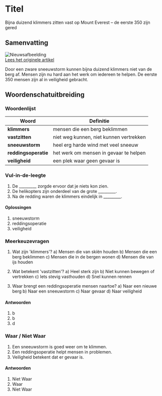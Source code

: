 # Titel

Bijna duizend klimmers zitten vast op Mount Everest – de eerste 350 zijn gered

## Samenvatting

![Nieuwsafbeelding](https://prod-img.standaard.be/public/nieuws/5bpviu-a-screen-capture-from-video-shows-trekkers-leaving-their-campsite-as-unusually-heavy-snow-and-rainfall-pummeled-the-himalayas-in-the-tibet-region/alternates/BASE_SIXTEEN_NINE/A%20screen%20capture%20from%20video%20shows%20trekkers%20leaving%20their%20campsite%20as%20unusually%20heavy%20snow%20and%20rainfall%20pummeled%20the%20Himalayas%20in%20the%20Tibet%20Region)   
[Lees het originele artikel](https://www.standaard.be/buitenland/bijna-duizend-bergbeklimmers-vast-op-mount-everest-%E2%80%93-eerste-350-gered/95234082.html)

Door een zware sneeuwstorm kunnen bijna duizend klimmers niet van de berg af. Mensen zijn nu hard aan het werk om iedereen te helpen. De eerste 350 mensen zijn al in veiligheid gebracht.

## Woordenschatuitbreiding

### Woordenlijst

| Woord | Definitie |
|-------|-----------|
| **klimmers** | mensen die een berg beklimmen |
| **vastzitten** | niet weg kunnen, niet kunnen vertrekken |
| **sneeuwstorm** | heel erg harde wind met veel sneeuw |
| **reddingsoperatie** | het werk om mensen in gevaar te helpen |
| **veiligheid** | een plek waar geen gevaar is |

### Vul-in-de-leegte
1. De _________ zorgde ervoor dat je niets kon zien.
2. De helikopters zijn onderdeel van de grote _________.
3. Na de redding waren de klimmers eindelijk in _________.

#### Oplossingen
1. sneeuwstorm
2. reddingsoperatie
3. veiligheid

### Meerkeuzevragen
1. Wat zijn 'klimmers'?
   a) Mensen die van skiën houden
   b) Mensen die een berg beklimmen
   c) Mensen die in de bergen wonen
   d) Mensen die van ijs houden

2. Wat betekent 'vastzitten'?
   a) Heel sterk zijn
   b) Niet kunnen bewegen of vertrekken
   c) Iets stevig vasthouden
   d) Snel kunnen rennen

3. Waar brengt een reddingsoperatie mensen naartoe?
   a) Naar een nieuwe berg
   b) Naar een sneeuwstorm
   c) Naar gevaar
   d) Naar veiligheid

#### Antwoorden
1. b
2. b
3. d

### Waar / Niet Waar
1. Een sneeuwstorm is goed weer om te klimmen.
2. Een reddingsoperatie helpt mensen in problemen.
3. Veiligheid betekent dat er gevaar is.

#### Antwoorden
1. Niet Waar
2. Waar
3. Niet Waar